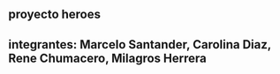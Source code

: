 ## proyecto heroes
## integrantes: Marcelo Santander, Carolina Diaz, Rene Chumacero, Milagros Herrera
